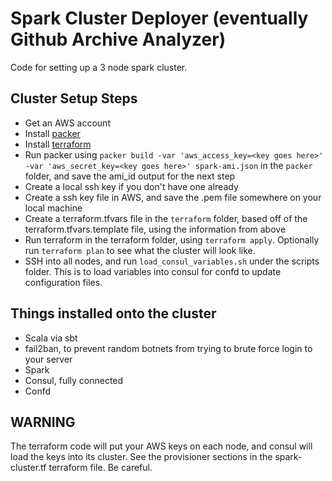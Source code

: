 # Spark Cluster Deployer (eventually Github Archive Analyzer)
Code for setting up a 3 node spark cluster.

## Cluster Setup Steps
* Get an AWS account
* Install [packer](https://packer.io/)
* Install [terraform](https://terraform.io/)
* Run packer using `packer build -var 'aws_access_key=<key goes here>' -var 'aws_secret_key=<key goes here>' spark-ami.json` in the `packer` folder, and save the ami_id output for the next step
* Create a local ssh key if you don't have one already
* Create a ssh key file in AWS, and save the .pem file somewhere on your local machine
* Create a terraform.tfvars file in the `terraform` folder, based off of the terraform.tfvars.template file, using the information from above
* Run terraform in the terraform folder, using `terraform apply`. Optionally run `terraform plan` to see what the cluster will look like.
* SSH into all nodes, and run `load_consul_variables.sh` under the scripts folder. This is to load variables into consul for confd to update configuration files.

## Things installed onto the cluster
* Scala via sbt
* fail2ban, to prevent random botnets from trying to brute force login to your server
* Spark
* Consul, fully connected
* Confd

## WARNING
The terraform code will put your AWS keys on each node, and consul
will load the keys into its cluster. See the provisioner sections in the spark-cluster.tf terraform file. Be careful.